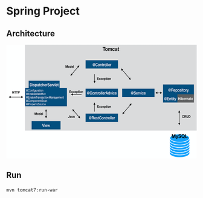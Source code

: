 # Spring Project

## Architecture
<img src="images/SpringProject.png" alt="drawing" width="700" height="300"/>

## Run
```
mvn tomcat7:run-war
```

